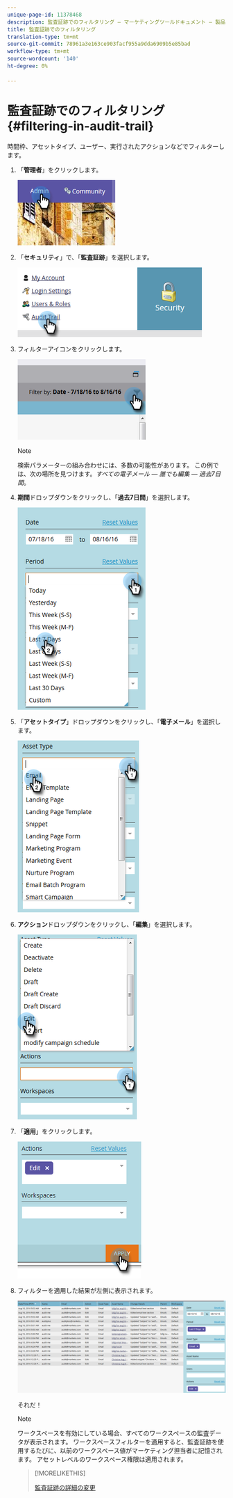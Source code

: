 ```yaml
---
unique-page-id: 11378468
description: 監査証跡でのフィルタリング — マーケティングツールドキュメント — 製品ドキュメント
title: 監査証跡でのフィルタリング
translation-type: tm+mt
source-git-commit: 78961a3e163ce903facf955a9dda6909b5e85bad
workflow-type: tm+mt
source-wordcount: '140'
ht-degree: 0%

---
```



# 監査証跡でのフィルタリング{#filtering-in-audit-trail}

時間枠、アセットタイプ、ユーザー、実行されたアクションなどでフィルターします。

1. 「**管理者**」をクリックします。

   ![](assets/one-1.png)

1. 「**セキュリティ**」で、「**監査証跡**」を選択します。

   ![](assets/two-1.png)

1. フィルターアイコンをクリックします。

   ![](assets/three.png)

   >[!NOTE]
   >
   >検索パラメーターの組み合わせには、多数の可能性があります。 この例では、次の場所を見つけます。_すべての電子メール — 誰でも編集 — 過去7日間_。

1. **期間**&#x200B;ドロップダウンをクリックし、「**過去7日間**」を選択します。

   ![](assets/four.png)

1. 「**アセットタイプ**」ドロップダウンをクリックし、「**電子メール**」を選択します。

   ![](assets/five.png)

1. **アクション**&#x200B;ドロップダウンをクリックし、「**編集**」を選択します。

   ![](assets/six.png)

1. 「**適用**」をクリックします。

   ![](assets/seven.png)

1. フィルターを適用した結果が左側に表示されます。

   ![](assets/eight.png)

   それだ！

   >[!NOTE]
   >
   >ワークスペースを有効にしている場合、すべてのワークスペースの監査データが表示されます。 ワークスペースフィルターを適用すると、監査証跡を使用するたびに、以前のワークスペース値がマーケティング担当者に記憶されます。 アセットレベルのワークスペース権限は適用されます。

   >[!MORELIKETHIS]
   >
   >[監査証跡の詳細の変更](/help/marketo/product-docs/administration/audit-trail/change-details-in-audit-trail.md)
